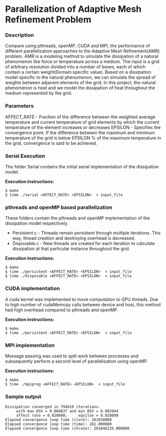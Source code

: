 # Parallelization of Adaptive Mesh Refinement Problem
### Description
Compare using pthreads, openMP, CUDA and MPI, the performance of different parallelization approaches to the Adaptive Mesh Refinement(AMR) problem. AMR is a modeling method to simulate the dissipation of a natural phenomenon like force or temperature across a medium. The input is a grid of arbitrary resolution divided into a number of boxes, each of which contain a certain weight(Domain specific value). Based on a dissipation model specific to the natural phenomenon, we can simulate the spread of weights between adjacent elements of the grid. In this project, the natural phenomenon is heat and we model the dissipation of heat throughout the medium represented by the grid. 

### Parameters
AFFECT_RATE - Fraction of the difference between the weighted average temperature and current temperature of grid elements by which the current temperature of the element increases or decreases
EPSILON - Specifies the convergence point. If the difference between the maximum and minimum temperature of the grid is below EPSILON % of the maximum temperature in the grid, convergence is said to be achieved.

### Serial Execution
The folder Serial contains the initial serial implementation of the dissipation model. 

**Execution instructions:**
```
$ make
$ time ./serial <AFFECT_RATE> <EPSILON>  < input_file
```

### pthreads and openMP based parallelization
These folders contain the pthreads and openMP implementation of the dissipation model respectively.
+ Persistent.c - Threads remain persistent through multiple iterations. This way, thread creation and destroying overhead is decreased.
+ Disposable.c - New threads are created for each iteration to calculate dissipation at that particular instance throughout the grid.

**Execution instructions:**
```
$ make
$ time ./persistent <AFFECT_RATE> <EPSILON>  < input_file
$ time ./disposable <AFFECT_RATE> <EPSILON>  < input_file
```

### CUDA implementation
A cuda kernel was implemented to move computation to GPU threads. Due to high number of cudaMemcpy calls between device and host, this method had high overhead compared to pthreads and openMP.

**Execution instructions:**
```
$ make
$ time ./persistent <AFFECT_RATE> <EPSILON>  < input_file
```

### MPI implementation
Message passing was used to split work between processes and subsequently perform a second level of parallelization using openMP.

**Execution instructions:**
```
$ make
$ time ./mpiprog <AFFECT_RATE> <EPSILON>  < input_file
```

### Sample output
```
Dissipation converged in 794818 iterations.
     with max DSV = 0.084637 and min DSV = 0.082944
     affect rate = 0.020000;     epsilon = 0.020000
Elapsed convergence loop time (clock): 261030000
Elapsed convergence loop time (time): 261.000000
Elapsed convergence loop time (chrono): 261046235.000000
```
